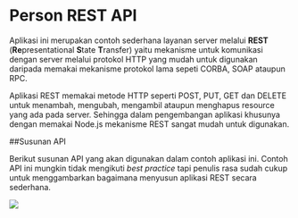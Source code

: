 # Person REST API


Aplikasi ini merupakan contoh sederhana layanan server melalui **REST** (**Re**presentational **S**tate **T**ransfer) yaitu mekanisme untuk komunikasi dengan server melalui protokol HTTP yang mudah untuk digunakan daripada memakai mekanisme protokol lama sepeti CORBA, SOAP ataupun RPC. 

Aplikasi REST memakai metode HTTP seperti POST, PUT, GET dan DELETE untuk menambah, mengubah, mengambil ataupun menghapus resource yang ada pada server. Sehingga dalam pengembangan aplikasi khusunya dengan memakai Node.js mekanisme REST sangat mudah untuk digunakan.


##Susunan API

Berikut susunan API yang akan digunakan dalam contoh aplikasi ini. Contoh API ini mungkin tidak mengikuti *best practice* tapi penulis rasa sudah cukup untuk menggambarkan bagaimana menyusun aplikasi REST secara sederhana.


![](https://raw.githubusercontent.com/junwatu/pengenalan-nodejs-gitbook/develop/images/persons-rest-api.png)

